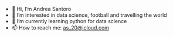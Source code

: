 - 👋 Hi, I’m Andrea Santoro
- 👀 I’m interested in data science, football and travelling the world
- 🌱 I’m currently learning python for data science
- 📫 How to reach me: as_20@icloud.com
<!---
santoroandrea/santoroandrea is a ✨ special ✨ repository because its `README.md` (this file) appears on your GitHub profile.
You can click the Preview link to take a look at your changes.
--->
